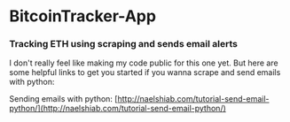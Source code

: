 # BitcoinTracker-App
### Tracking ETH using scraping and sends email alerts

I don't really feel like making my code public for this one yet. But here are some helpful links to get you started if you wanna scrape and send emails with python:

Sending emails with python: [http://naelshiab.com/tutorial-send-email-python/](http://naelshiab.com/tutorial-send-email-python/)
